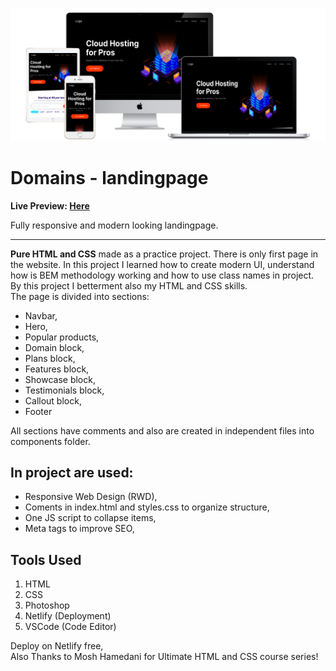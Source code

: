 ![](./readmeImg/all-devices-white.png)
# Domains - landingpage

**Live Preview: [Here](https://html-css-training-project.netlify.app)**

Fully responsive and modern looking landingpage.


---

**Pure HTML and CSS** made as a practice project. There is only first page in the website. In this project I learned how to create modern UI, understand how is BEM methodology working and how to use class names in project. By this project I betterment also my HTML and CSS skills. <br> The page is divided into sections:
- Navbar,
- Hero,
- Popular products,
- Domain block,
- Plans block,
- Features block,
- Showcase block,
- Testimonials block,
- Callout block,
- Footer


All sections have comments and also are created in independent files into components folder.


## In project are used: 
- Responsive Web Design (RWD),
- Coments in index.html and styles.css to organize structure,
- One JS script to collapse items,
- Meta tags to improve SEO,


## Tools Used
1. HTML
2. CSS
3. Photoshop
4. Netlify (Deployment)
5. VSCode (Code Editor)



Deploy on Netlify free,
<br>
Also Thanks to Mosh Hamedani for Ultimate HTML and CSS course series!
